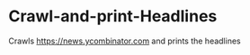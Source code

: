 Crawl-and-print-Headlines
=========================

Crawls https://news.ycombinator.com and prints the headlines
